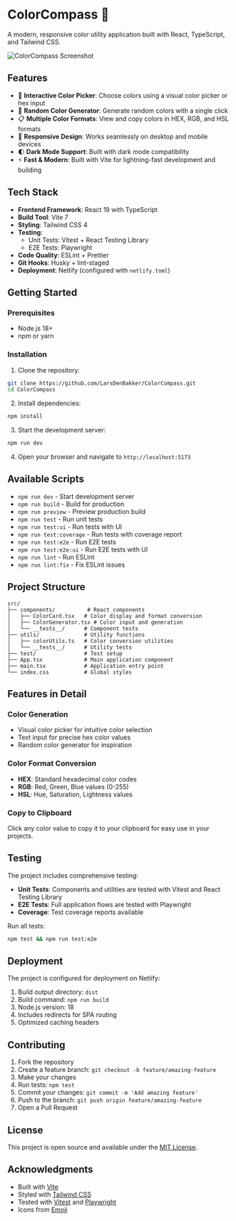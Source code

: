 # ColorCompass 🧭

A modern, responsive color utility application built with React, TypeScript, and Tailwind CSS.

![ColorCompass Screenshot](https://github.com/user-attachments/assets/968c14ea-ea2c-4774-a28e-355bb361a87d)

## Features

- 🎨 **Interactive Color Picker**: Choose colors using a visual color picker or hex input
- 🎲 **Random Color Generator**: Generate random colors with a single click
- 📋 **Multiple Color Formats**: View and copy colors in HEX, RGB, and HSL formats
- 📱 **Responsive Design**: Works seamlessly on desktop and mobile devices
- 🌓 **Dark Mode Support**: Built with dark mode compatibility
- ⚡ **Fast & Modern**: Built with Vite for lightning-fast development and building

## Tech Stack

- **Frontend Framework**: React 19 with TypeScript
- **Build Tool**: Vite 7
- **Styling**: Tailwind CSS 4
- **Testing**:
  - Unit Tests: Vitest + React Testing Library
  - E2E Tests: Playwright
- **Code Quality**: ESLint + Prettier
- **Git Hooks**: Husky + lint-staged
- **Deployment**: Netlify (configured with `netlify.toml`)

## Getting Started

### Prerequisites

- Node.js 18+
- npm or yarn

### Installation

1. Clone the repository:

```bash
git clone https://github.com/LarsDenBakker/ColorCompass.git
cd ColorCompass
```

2. Install dependencies:

```bash
npm install
```

3. Start the development server:

```bash
npm run dev
```

4. Open your browser and navigate to `http://localhost:5173`

## Available Scripts

- `npm run dev` - Start development server
- `npm run build` - Build for production
- `npm run preview` - Preview production build
- `npm run test` - Run unit tests
- `npm run test:ui` - Run tests with UI
- `npm run test:coverage` - Run tests with coverage report
- `npm run test:e2e` - Run E2E tests
- `npm run test:e2e:ui` - Run E2E tests with UI
- `npm run lint` - Run ESLint
- `npm run lint:fix` - Fix ESLint issues

## Project Structure

```
src/
├── components/          # React components
│   ├── ColorCard.tsx   # Color display and format conversion
│   ├── ColorGenerator.tsx # Color input and generation
│   └── __tests__/      # Component tests
├── utils/              # Utility functions
│   ├── colorUtils.ts   # Color conversion utilities
│   └── __tests__/      # Utility tests
├── test/               # Test setup
├── App.tsx             # Main application component
├── main.tsx            # Application entry point
└── index.css           # Global styles
```

## Features in Detail

### Color Generation

- Visual color picker for intuitive color selection
- Text input for precise hex color values
- Random color generator for inspiration

### Color Format Conversion

- **HEX**: Standard hexadecimal color codes
- **RGB**: Red, Green, Blue values (0-255)
- **HSL**: Hue, Saturation, Lightness values

### Copy to Clipboard

Click any color value to copy it to your clipboard for easy use in your projects.

## Testing

The project includes comprehensive testing:

- **Unit Tests**: Components and utilities are tested with Vitest and React Testing Library
- **E2E Tests**: Full application flows are tested with Playwright
- **Coverage**: Test coverage reports available

Run all tests:

```bash
npm test && npm run test:e2e
```

## Deployment

The project is configured for deployment on Netlify:

1. Build output directory: `dist`
2. Build command: `npm run build`
3. Node.js version: 18
4. Includes redirects for SPA routing
5. Optimized caching headers

## Contributing

1. Fork the repository
2. Create a feature branch: `git checkout -b feature/amazing-feature`
3. Make your changes
4. Run tests: `npm test`
5. Commit your changes: `git commit -m 'Add amazing feature'`
6. Push to the branch: `git push origin feature/amazing-feature`
7. Open a Pull Request

## License

This project is open source and available under the [MIT License](LICENSE).

## Acknowledgments

- Built with [Vite](https://vitejs.dev/)
- Styled with [Tailwind CSS](https://tailwindcss.com/)
- Tested with [Vitest](https://vitest.dev/) and [Playwright](https://playwright.dev/)
- Icons from [Emoji](https://emojipedia.org/)
